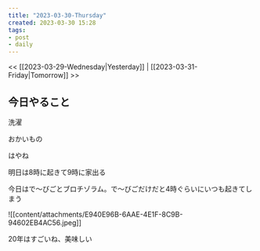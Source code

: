 ```yaml
---
title: "2023-03-30-Thursday"
created: 2023-03-30 15:28
tags:
- post
- daily
---
```


<< [[2023-03-29-Wednesday|Yesterday]] | [[2023-03-31-Friday|Tomorrow]] >>

## 今日やること

洗濯

おかいもの

はやね

明日は8時に起きて9時に家出る

今日はで〜びごとブロチゾラム。で〜びごだけだと4時ぐらいにいつも起きてしまう

![[content/attachments/E940E96B-6AAE-4E1F-8C9B-94602EB4AC56.jpeg]]

20年はすごいね、美味しい